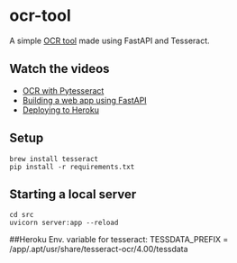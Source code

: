 # ocr-tool
A simple [OCR tool](https://fastapi-ocr-1.herokuapp.com) made using FastAPI and Tesseract.

## Watch the videos
- [OCR with Pytesseract](https://www.youtube.com/watch?v=L7nGuOCP8GI)
- [Building a web app using FastAPI](https://youtu.be/JC5q22g3yQM)
- [Deploying to Heroku](https://www.youtube.com/watch?v=Lghw-Uuk86Q)

## Setup
```
brew install tesseract
pip install -r requirements.txt
```

## Starting a local server
```
cd src
uvicorn server:app --reload
```

##Heroku 
Env. variable for tesseract:
TESSDATA_PREFIX = /app/.apt/usr/share/tesseract-ocr/4.00/tessdata
